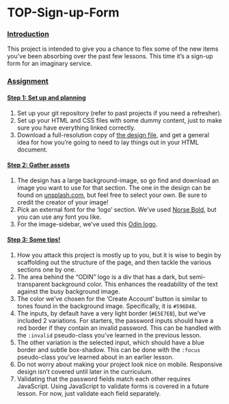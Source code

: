 # TOP-Sign-up-Form

<h3 id="introduction"><a href="#introduction" class="anchor-link">Introduction</a></h3>

<p>This project is intended to give you a chance to flex some of the new items you’ve been absorbing over the past few lessons. This time it’s a sign-up form for an imaginary service.</p>

<h3 id="assignment"><a href="#assignment" class="anchor-link">Assignment</a></h3>

<div class="lesson-content__panel">

<h4 id="step-1-set-up-and-planning"><a href="#step-1-set-up-and-planning" class="anchor-link">Step 1: Set up and planning</a></h4>

<ol>
    <li>Set up your git repository (refer to past projects if you need a refresher).</li>
    <li>Set up your HTML and CSS files with some dummy content, just to make sure you have everything linked correctly.</li>
    <li>Download a full-resolution copy of <a href="https://cdn.statically.io/gh/TheOdinProject/curriculum/afdbabfab03fbc34783c6b6f3920aba4a4d3b935/intermediate_html_css/forms/project_sign_up_form/imgs/sign-up-form.png" target="_blank" rel="noopener noreferrer">the design file</a>, and get a general idea for how you’re going to need to lay things out in your HTML document.</li>
</ol>

<h4 id="step-2-gather-assets"><a href="#step-2-gather-assets" class="anchor-link">Step 2: Gather assets</a></h4>

<ol>
    <li>The design has a large background-image, so go find and download an image you want to use for that section. The one in the design can be found on <a href="https://unsplash.com/photos/25xggax4bSA" target="_blank" rel="noopener noreferrer">unsplash.com</a>, but feel free to select your own. Be sure to credit the creator of your image!</li>
    <li>Pick an external font for the ‘logo’ section. We’ve used <a href="https://cdn.statically.io/gh/TheOdinProject/theodinproject/efdc2888072f409e687d31dc580595dbe4fe0ff4/app/assets/fonts/Norse-Bold.otf" target="_blank" rel="noopener noreferrer">Norse Bold</a>, but you can use any font you like.</li>
    <li>For the image-sidebar, we’ve used this <a href="https://cdn.statically.io/gh/TheOdinProject/curriculum/5f37d43908ef92499e95a9b90fc3cc291a95014c/html_css/project-sign-up-form/odin-lined.png" target="_blank" rel="noopener noreferrer">Odin logo</a>.</li>
</ol>

<h4 id="step-3-some-tips"><a href="#step-3-some-tips" class="anchor-link">Step 3: Some tips!</a></h4>

<ol>
    <li>How you attack this project is mostly up to you, but it is wise to begin by scaffolding out the structure of the page, and then tackle the various sections one by one.</li>
    <li>The area behind the “ODIN” logo is a div that has a dark, but semi-transparent background color. This enhances the readability of the text against the busy background image.</li>
    <li>The color we’ve chosen for the ‘Create Account’ button is similar to tones found in the background image. Specifically, it is <code>#596D48</code>.</li>
    <li>The inputs, by default have a very light border (<code>#E5E7EB</code>), but we’ve included 2 variations. For starters, the password inputs should have a red border if they contain an invalid password. This can be handled with the <code>:invalid</code> pseudo-class you’ve learned in the previous lesson.</li>
    <li>The other variation is the selected input, which should have a blue border and subtle box-shadow. This can be done with the <code>:focus</code> pseudo-class you’ve learned about in an earlier lesson.</li>
    <li>Do not worry about making your project look nice on mobile. Responsive design isn’t covered until later in the curriculum.</li>
    <li>Validating that the password fields match each other requires JavaScript. Using JavaScript to validate forms is covered in a future lesson. For now, just validate each field separately.</li>
</ol>

</div>


